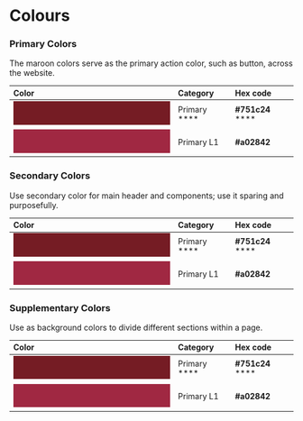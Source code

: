 # Colours

### Primary Colors

The maroon colors serve as the primary action color, such as button, across the website.

| Color | Category | Hex code |
| :--- | :--- | :--- |
| ![](../.gitbook/assets/primary.png) | Primary                                 **** |  **\#751c24**                                 **** |
| ![](../.gitbook/assets/primary-l1.png) | Primary L1 | **\#a02842** |

### Secondary Colors

Use secondary color for main header and components; use it sparing and purposefully.

| Color | Category | Hex code |
| :--- | :--- | :--- |
| ![](../.gitbook/assets/primary.png) | Primary                                 **** |  **\#751c24**                                 **** |
| ![](../.gitbook/assets/primary-l1.png) | Primary L1 | **\#a02842** |

### Supplementary Colors

Use as background colors to divide different sections within a page.

| Color | Category | Hex code |
| :--- | :--- | :--- |
| ![](../.gitbook/assets/primary.png) | Primary                                 **** |  **\#751c24**                                 **** |
| ![](../.gitbook/assets/primary-l1.png) | Primary L1 | **\#a02842** |

